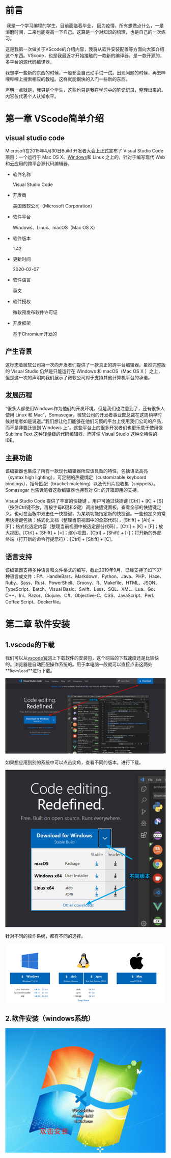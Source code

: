 # 前言

​		我是一个学习编程的学生，目前面临着毕业， 因为疫情，所有想做点什么，一是消磨时间，二来也能提高一下自己。这算是一个对知识的梳理，也是自己的一次练习。

​		这是我第一次做关于VScode的介绍内容，我将从软件安装配置等方面向大家介绍这个东西。VScode，也是我最近才开始接触的一款新的编译器。是一款开源的，多平台的源代码编译器。

​		我想学一些新的东西的时候，一般都会自己动手试一试。出现问题的时候，再去哔哩哔哩上搜索相应的教程。这样就能很快的入门一些新的东西。

​		声明一点就是，我只是个学生，这些也只是我在学习中的笔记记录，整理出来的。内容仅代表个人认知水平。

# 第一章  VScode简单介绍



## visual studio code

Microsoft在2015年4月30日Build 开发者大会上正式宣布了 Visual Studio Code 项目：一个运行于 Mac OS X、[Windows](https://baike.baidu.com/item/Windows)和 Linux 之上的，针对于编写现代 Web 和云应用的跨平台源代码编辑器。

- 软件名称

  Visual Studio Code

- 开发商

  美国微软公司（Microsoft Corporation）

- 软件平台

  Windows、Linux、macOS（Mac OS X）

- 软件版本

  1.42

- 更新时间

  2020-02-07

- 软件语言

  英文

- 软件授权

  微软预发布软件许可证

- 开发框架

  基于Chromium开发的

## 产生背景

  这标志着微软公司第一次向开发者们提供了一款真正的跨平台编辑器。虽然完整版的 Visual Studio 仍然是只能运行在 Windows 和 macOS（Mac OS X ）之上，但是这一次的声明向我们展示了微软公司对于支持其他计算机平台的承诺。 

## 发展历程

  “很多人都使用Windows作为他们的开发环境，但是我们也注意到了，还有很多人使用 Linux 和 Mac“，Somasegar，微软公司的开发者事业部总裁在这周稍早时候对笔者如是说道。”我们想让他们能够在他们习惯的平台上使用我们公司的产品，而不是非要迁徙到 Windows 上“。这些平台上的很多开发者们也更乐意于使用像 Sublime Text 这种轻量级的代码编辑器，而非像 Visual Studio 这种全特性的 IDE。

## 主要功能

  该编辑器也集成了所有一款现代编辑器所应该具备的特性，包括语法高亮（syntax high lighting），可定制的热键绑定（customizable keyboard bindings），括号匹配（bracket matching）以及代码片段收集（snippets）。Somasegar 也告诉笔者这款编辑器也拥有对 Git 的开箱即用的支持。

  Visual Studio Code 提供了丰富的快捷键 。用户可通过快捷键 [Ctrl] + [K] + [S] （按住Ctrl键不放，再按字母K键和S键）调出快捷键面板，查看全部的快捷键定义。也可在面板中双击任一快捷键，为某项功能指定新的快捷键。一些预定义的常用快捷键包括：格式化文档（整理当前视图中的全部代码），[Shift] + [Alt] + [F]；格式化选定内容（整理当前视图中被选定部分代码），[Ctrl] + [K] + [F]；放大视图，[Ctrl] + [Shift] + [=]；缩小视图，[Ctrl] + [Shift] + [-]；打开新的外部终端（打开新的命令行提示符）：[Ctrl] + [Shift] + [C]。

## 语言支持

  该编辑器支持多种语言和文件格式的编写，截止2019年9月，已经支持了如下37种语言或文件：F#、HandleBars、Markdown、Python、Java、PHP、Haxe、Ruby、Sass、Rust、PowerShell、Groovy、R、Makefile、HTML、JSON、TypeScript、Batch、Visual Basic、Swift、Less、SQL、XML、Lua、Go、C++、Ini、Razor、Clojure、C#、Objective-C、CSS、JavaScript、Perl、Coffee Script、Dockerfile。

# 第二章 软件安装

## 1.vscode的下载

我们可以从[vscode官网](https://code.visualstudio.com/)上下载软件的安装包，这个网站的下载速度还是比较快的。浏览器是自动匹配操作系统的。用于本电脑一般就可以直接点击这两处**`Download`**进行下载。

![image-20200331211853010](./img/image-20200331211853010.png)

如果想应用到别的系统中可以点击尖角，查看不同的版本。进行下载。

![image-20200331213815714](./img/image-20200331213815714.png)

针对不同的操作系统，都有不同的选择。

![image-20200331214033906](./img/image-20200331214033906.png)

## 2.软件安装（windows系统）

![安装图](./img/az.gif)